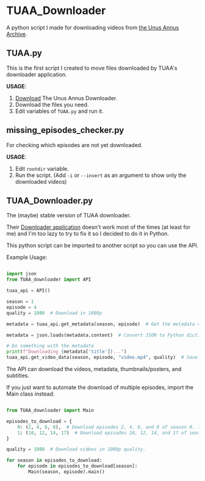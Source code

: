 # TUAA_Downloader

A python script I made for downloading videos from [the Unus Annus Archive](https://unusannusarchive.tk/).

## TUAA.py

This is the first script I created to move files downloaded by
TUAA's downloader application.

**USAGE**:

1. [Download](https://github.com/TheUnusAnnusArchive/TUAA-Downloader/releases/latest) The Unus Annus Downloader.
2. Download the files you need.
3. Edit variables of `TUAA.py` and run it.

## missing_episodes_checker.py

For checking which episodes are not yet downloaded.

**USAGE**:

1. Edit `rootdir` variable.
2. Run the script. (Add `-i` or `--invert` as an argument to show only the downloaded videos)

## TUAA_Downloader.py

The (maybe) stable version of TUAA downloader.

Their [Downloader application](https://github.com/TheUnusAnnusArchive/TUAA-Downloader/) doesn't work most of the times (at least for me) and I'm too lazy to try to fix it so I decided to do it in Python.

This python script can be imported to another script so you can use the API.

Example Usage:

```python

import json
from TUAA_downloader import API

tuaa_api = API()

season = 1
episode = 4
quality = 1080  # Download in 1080p

metadata = tuaa_api.get_metadata(season, episode)  # Get the metadata of season 1's 4th episode.

metadata = json.loads(metadata.content)  # Convert JSON to Python dictionary.

# Do something with the metadata
print(f"Downloading {metadata['title']}...")
tuaa_api.get_video_data(season, episode, "video.mp4", quality)  # Save file to `video.mp4`
```

The API can download the videos, metadata, thumbnails/posters, and subtitles.

If you just want to automate the download of multiple episodes,
import the Main class instead.

```python

from TUAA_downloader import Main

episodes_to_download = {
    0: (2, 4, 6, 8),  # Download episodes 2, 4, 6, and 8 of season 0. (Specials)
    1: (10, 12, 14, 17)  # Download episodes 10, 12, 14, and 17 of season 1.
}

quality = 1080  # Download videos in 1080p quality.

for season in episodes_to_download:
    for episode in episodes_to_download[season]:
        Main(season, episode).main()
```
